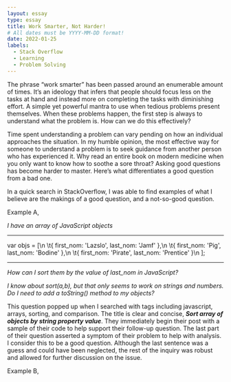 ```yaml
---
layout: essay
type: essay
title: Work Smarter, Not Harder!
# All dates must be YYYY-MM-DD format!
date: 2022-01-25
labels:
  - Stack Overflow
  - Learning
  - Problem Solving
---
```



The phrase “work smarter” has been passed around an enumerable amount of times. It’s an ideology that infers that people should focus less on the tasks at hand and instead more on completing the tasks with diminishing effort. A simple yet powerful mantra to use when tedious problems present themselves. When these problems happen, the first step is always to understand what the problem is. How can we do this effectively?

Time spent understanding a problem can vary pending on how an individual approaches the situation. In my humble opinion, the most effective way for someone to understand a problem is to seek guidance from another person who has experienced it. Why read an entire book on modern medicine when you only want to know how to soothe a sore throat? Asking good questions has become harder to master. Here’s what differentiates a good question from a bad one.

In a quick search in StackOverflow, I was able to find examples of what I believe are the makings of a good question, and a not-so-good question.

Example A,

*I have an array of JavaScript objects*

---

var objs = [\n
  \t{ first_nom: 'Lazslo', last_nom: 'Jamf'     },\n
  \t{ first_nom: 'Pig',    last_nom: 'Bodine'   },\n
  \t{ first_nom: 'Pirate', last_nom: 'Prentice' }\n
];

---

*How can I sort them by the value of last_nom in JavaScript?*

*I know about sort(a,b), but that only seems to work on strings and numbers. Do I need to add a toString() method to my objects?*

This question popped up when I searched with tags including javascript, arrays, sorting, and comparison. The title is clear and concise, **_Sort array of objects by string property value_**. They immediately begin their post with a sample of their code to help support their follow-up question. The last part of their question asserted a symptom of their problem to help with analysis. I consider this to be a good question. Although the last sentence was a guess and could have been neglected, the rest of the inquiry was robust and allowed for further discussion on the issue.

Example B,


